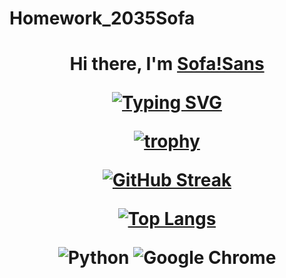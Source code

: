 # Homework_2035Sofa

<h1 align="center">Hi there, I'm <a href="https://daniilshat.ru/" target="_blank">Sofa!Sans</a> 
  
  
<!---Пример кода-->
[![Typing SVG](https://readme-typing-svg.herokuapp.com?color=%2336BCF7&lines=Computer+science+student)](https://git.io/typing-svg)
  
  [![trophy](https://github-profile-trophy.vercel.app/?username=SofaSans)](https://github.com/ryo-ma/github-profile-sofasans)
  
  [![GitHub Streak](https://github-readme-streak-stats.herokuapp.com/?user=SofaSans)](https://git.io/streak-stats)
  
<!---Для компактной версии-->
[![Top Langs](https://github-readme-stats.vercel.app/api/top-langs/?username=SofaSans&layout=compact)](https://github.com/anuraghazra/github-readme-stats)
  
  ![Python](https://img.shields.io/badge/python-3670A0?style=for-the-badge&logo=python&logoColor=ffdd54) ![Google Chrome](https://img.shields.io/badge/Google%20Chrome-4285F4?style=for-the-badge&logo=GoogleChrome&logoColor=white)
